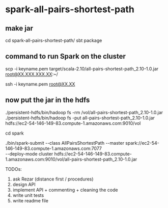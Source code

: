 # spark-all-pairs-shortest-path

## make jar

cd spark-all-pairs-shortest-path/
sbt package

## command to run Spark on the cluster
scp -i keyname.pem target/scala-2.10/all-pairs-shortest-path_2.10-1.0.jar root@XX.XXX.XXX.XX:~/

ssh -i keyname.pem root@XX.XX

## now put the jar in the hdfs
./persistent-hdfs/bin/hadoop fs -rm /vol/all-pairs-shortest-path_2.10-1.0.jar
./persistent-hdfs/bin/hadoop fs -put all-pairs-shortest-path_2.10-1.0.jar hdfs://ec2-54-146-149-83.compute-1.amazonaws.com:9010/vol

cd spark

./bin/spark-submit --class AllPairsShortestPath --master spark://ec2-54-146-149-83.compute-1.amazonaws.com:7077 \
 --deploy-mode cluster hdfs://ec2-54-146-149-83.compute-1.amazonaws.com:9010/vol/all-pairs-shortest-path_2.10-1.0.jar
 
 
 TODOs:
 1. ask Rezar (distance first / procedures)
 2. design API
 2. implement API + commenting + cleaning the code
 3. write unit tests
 4. write readme file

